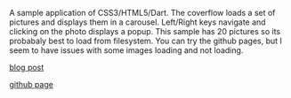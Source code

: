 A sample application of CSS3/HTML5/Dart. The coverflow loads a set of pictures and displays them in a carousel. Left/Right keys navigate and clicking on the photo displays a popup. This sample has 20 pictures so its probabaly best to load from filesystem. You can try the github pages, but I seem to have issues with some images loading and not loading. 
 
[blog post](http://financecoding.wordpress.com/2012/01/21/dart-css3-slider-carousel/)

[github page](http://financecoding.github.com/dart-coverflow-example/index.html) 
